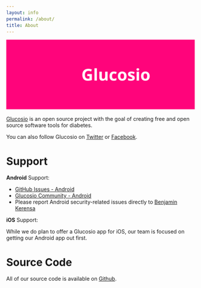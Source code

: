 ```yaml
---
layout: info
permalink: /about/
title: About
---
```


![Glucosio Logo](/images/glucosio-banner.png)

[Glucosio](https://glucosio.org) is an open source project with the goal of creating free and open source software tools for diabetes. 

You can also follow Glucosio on [Twitter](https://twitter.com/GlucosioApp) or [Facebook](https://www.facebook.com/glucosioproject).

# Support

**Android** Support:

* [GitHub Issues - Android](https://github.com/Glucosio/android/issues)
* [Glucosio Community - Android](https://community.glucosio.org)
* Please report Android security-related issues directly to [Benjamin Kerensa](mailto:benjamin@glucosio.org)

**iOS** Support:

While we do plan to offer a Glucosio app for iOS, our team is focused on getting our Android app out first. 


# Source Code

All of our source code is available on [Github](https://github.com/Glucosio).
